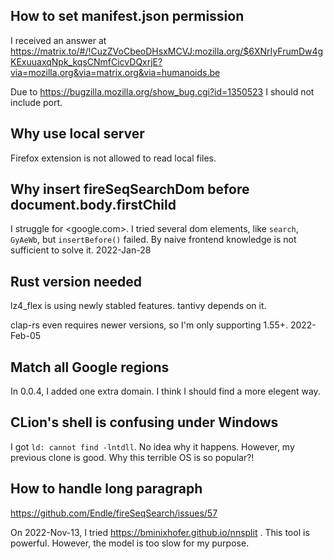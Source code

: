 ## How to set manifest.json permission

I received an answer at <https://matrix.to/#/!CuzZVoCbeoDHsxMCVJ:mozilla.org/$6XNrIyFrumDw4gKExuuaxqNpk_kqsCNmfCicvDQxrjE?via=mozilla.org&via=matrix.org&via=humanoids.be>

Due to <https://bugzilla.mozilla.org/show_bug.cgi?id=1350523> I should not include port.

## Why use local server

Firefox extension is not allowed to read local files.

## Why insert fireSeqSearchDom before document.body.firstChild

I struggle for <google.com>. I tried several dom elements, like `search`, `GyAeWb`, but `insertBefore()` failed.
By naive frontend knowledge is not sufficient to solve it. 2022-Jan-28

## Rust version needed

lz4_flex is using newly stabled features. tantivy depends on it.

clap-rs even requires newer versions, so I'm only supporting 1.55+. 2022-Feb-05

## Match all Google regions

In 0.0.4, I added one extra domain. I think I should find a more elegent way.


## CLion's shell is confusing under Windows  
I got `ld: cannot find -lntdll`. No idea why it happens. However, my previous clone is good. Why this terrible OS is so popular?!

## How to handle long paragraph
<https://github.com/Endle/fireSeqSearch/issues/57>

On 2022-Nov-13, I tried https://bminixhofer.github.io/nnsplit . This tool is powerful. However, the model is too slow for my purpose. 
